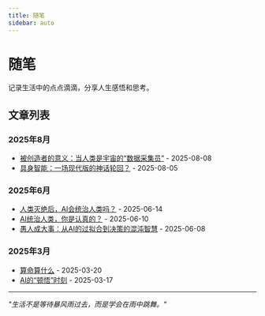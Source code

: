 ```yaml
---
title: 随笔
sidebar: auto
---
```


# 随笔

记录生活中的点点滴滴，分享人生感悟和思考。

## 文章列表

### 2025年8月

- [被创造者的意义：当人类是宇宙的“数据采集员”](./20250808-bczzdyy.md) - 2025-08-08
- [具身智能：一场现代版的神话轮回？](./20250805-jszn.md) - 2025-08-05

### 2025年6月

- [人类灭绝后，AI会统治人类吗？](./20250614-rnmjh.md) - 2025-06-14
- [AI统治人类，你是认真的？](./20250610-aitzrn.md) - 2025-06-10
- [愚人成大事：从AI的过拟合到决策的混沌智慧](./20250628-yrcds.md) - 2025-06-08

### 2025年3月

- [算命算什么](./20250320-shuanmin.md) - 2025-03-20
- [AI的“顿悟”时刻](./20250317-aiddwsk.md) - 2025-03-17

---

*"生活不是等待暴风雨过去，而是学会在雨中跳舞。"*